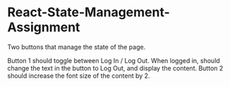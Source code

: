 # React-State-Management-Assignment
Two buttons that manage the state of the page.

Button 1 should toggle between Log In / Log Out. When logged in, should change the text in the button to Log Out, and display the content.
Button 2 should increase the font size of the content by 2.
